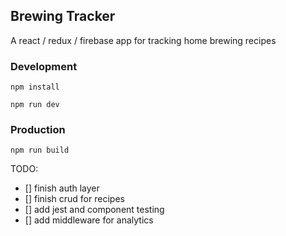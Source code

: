 ## Brewing Tracker

A react / redux / firebase app for tracking home brewing recipes

### Development

```
npm install

npm run dev

```

### Production

```
npm run build
```

TODO:
- [] finish auth layer
- [] finish crud for recipes
- [] add jest and component testing
- [] add middleware for analytics
